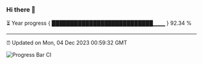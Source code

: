 ### Hi there 👋

⏳ Year progress { ███████████████████████████▁▁▁ } 92.34 %

---

⏰ Updated on Mon, 04 Dec 2023 00:59:32 GMT

![Progress Bar CI](https://github.com/JuvenileQ/Progress-Bar-CI/workflows/main/badge.svg)
